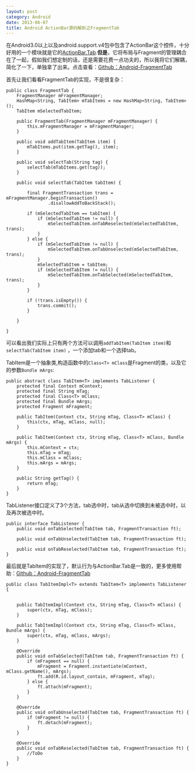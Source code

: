 ```yaml
---
layout: post
category: Android
date: 2013-06-07
title: Android ActionBar源码解析之FragmentTab
---
```


在Android3.0以上以及android.support.v4包中包含了ActionBar这个控件，十分好用的一个模块就是它的[ActionBar.Tab](http://developer.android.com/reference/android/app/ActionBar.Tab.html).**但是**，它将布局与Fragment的管理耦合在了一起，假如我们想定制的话，还是需要花费一点功夫的，所以我将它们解耦，简化了一下，单独拿了出来。点击查看：[Github：Android-FragmentTab](https://github.com/LinkYan/Android-FragmentTab)

首先让我们看看FragmentTab的实现，不是很复杂：

```
public class FragmentTab {
    FragmentManager mFragmentManager;
    HashMap<String, TabItem> mTabItems = new HashMap<String, TabItem>();
    TabItem mSelectedTabItem;

    public FragmentTab(FragmentManager mFragmentManager) {
        this.mFragmentManager = mFragmentManager;
    }

    public void addTabItem(TabItem item) {
        mTabItems.put(item.getTag(), item);
    }

    public void selectTab(String tag) {
        selectTab(mTabItems.get(tag));
    }

    public void selectTab(TabItem tabItem) {

        final FragmentTransaction trans = mFragmentManager.beginTransaction()
                .disallowAddToBackStack();

        if (mSelectedTabItem == tabItem) {
            if (mSelectedTabItem != null) {
                mSelectedTabItem.onTabReselected(mSelectedTabItem, trans);
            }
        } else {
            if (mSelectedTabItem != null) {
                mSelectedTabItem.onTabUnselected(mSelectedTabItem, trans);
            }
            mSelectedTabItem = tabItem;
            if (mSelectedTabItem != null) {
                mSelectedTabItem.onTabSelected(mSelectedTabItem, trans);
            }
        }

        if (!trans.isEmpty()) {
            trans.commit();
        }

    }

}
```

可以看出我们实际上只有两个方法可以调用`addTabItem(TabItem item)`和`selectTab(TabItem item)` ，一个添加tab和一个选择tab。

TabItem是一个抽象类,构造函数中的`Class<T> mClass`是Fragment的类，以及它的参数`Bundle mArgs`:

```
public abstract class TabItem<T> implements TabListener {
    protected final Context mContext;
    protected final String mTag;
    protected final Class<T> mClass;
    protected final Bundle mArgs;
    protected Fragment mFragment;

    public TabItem(Context ctx, String mTag, Class<T> mClass) {
        this(ctx, mTag, mClass, null);
    }

    public TabItem(Context ctx, String mTag, Class<T> mClass, Bundle mArgs) {
        this.mContext = ctx;
        this.mTag = mTag;
        this.mClass = mClass;
        this.mArgs = mArgs;
    }

    public String getTag() {
        return mTag;
    }
}
```

TabListener接口定义了3个方法，tab选中时，tab从选中切换到未被选中时，以及再次被选中时。

```
public interface TabListener {
    public void onTabSelected(TabItem tab, FragmentTransaction ft);

    public void onTabUnselected(TabItem tab, FragmentTransaction ft);

    public void onTabReselected(TabItem tab, FragmentTransaction ft);
}
```

最后就是TabItem的实现了，默认行为与ActionBar.Tab是一致的，更多使用帮助：[Github：Android-FragmentTab](https://github.com/LinkYan/Android-FragmentTab)

```
public class TabItemImpl<T> extends TabItem<T> implements TabListener {


    public TabItemImpl(Context ctx, String mTag, Class<T> mClass) {
        super(ctx, mTag, mClass);
    }

    public TabItemImpl(Context ctx, String mTag, Class<T> mClass, Bundle mArgs) {
        super(ctx, mTag, mClass, mArgs);
    }

    @Override
    public void onTabSelected(TabItem tab, FragmentTransaction ft) {
        if (mFragment == null) {
            mFragment = Fragment.instantiate(mContext, mClass.getName(), mArgs);
            ft.add(R.id.layout_contain, mFragment, mTag);
        } else {
            ft.attach(mFragment);
        }
    }

    @Override
    public void onTabUnselected(TabItem tab, FragmentTransaction ft) {
        if (mFragment != null) {
            ft.detach(mFragment);
        }
    }

    @Override
    public void onTabReselected(TabItem tab, FragmentTransaction ft) {
        //ToDo
    }
}
```
